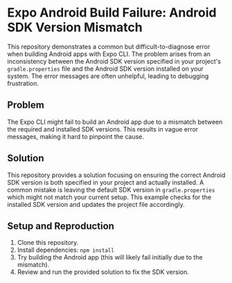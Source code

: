 # Expo Android Build Failure: Android SDK Version Mismatch

This repository demonstrates a common but difficult-to-diagnose error when building Android apps with Expo CLI. The problem arises from an inconsistency between the Android SDK version specified in your project's `gradle.properties` file and the Android SDK version installed on your system.  The error messages are often unhelpful, leading to debugging frustration.

## Problem

The Expo CLI might fail to build an Android app due to a mismatch between the required and installed SDK versions. This results in vague error messages, making it hard to pinpoint the cause. 

## Solution

This repository provides a solution focusing on ensuring the correct Android SDK version is both specified in your project and actually installed. A common mistake is leaving the default SDK version in `gradle.properties` which might not match your current setup. This example checks for the installed SDK version and updates the project file accordingly.

## Setup and Reproduction

1. Clone this repository.
2. Install dependencies: `npm install`
3. Try building the Android app (this will likely fail initially due to the mismatch).
4. Review and run the provided solution to fix the SDK version.